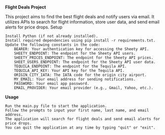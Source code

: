 **Flight Deals Project**

This project aims to find the best flight deals and notify users via email. It utilizes APIs to search for flight information, store user data, and send email alerts for price drops.
Setup

    Install Python (if not already installed).
    Install required dependencies using pip install -r requirements.txt.
    Update the following constants in the code:
        BEARER: Your authentication key for accessing the Sheety API.
        SHEETY_ENDPOINT: The endpoint for the Sheety API users.
        SHEETY_PRICES_ENDPOINT: The endpoint for the Sheety API prices.
        SHEET_USERS_ENDPOINT: The endpoint for the Sheety API user data.
        TEQUILA_ENDPOINT: The endpoint for the Tequila API.
        TEQUILA_API_KEY: Your API key for the Tequila API.
        ORIGIN_CITY_IATA: The IATA code for the origin city airport.
        MY_EMAIL: Your email address for sending notifications.
        PASSWORD: Your email app password.
        EMAIL_PROVIDER: Your email provider (e.g., Gmail, Yahoo, etc.).

**Usage**

    Run the main.py file to start the application.
    Follow the prompts to input your first name, last name, and email address.
    The application will search for flight deals and send email alerts for price drops.
    You can quit the application at any time by typing "quit" or "exit".
